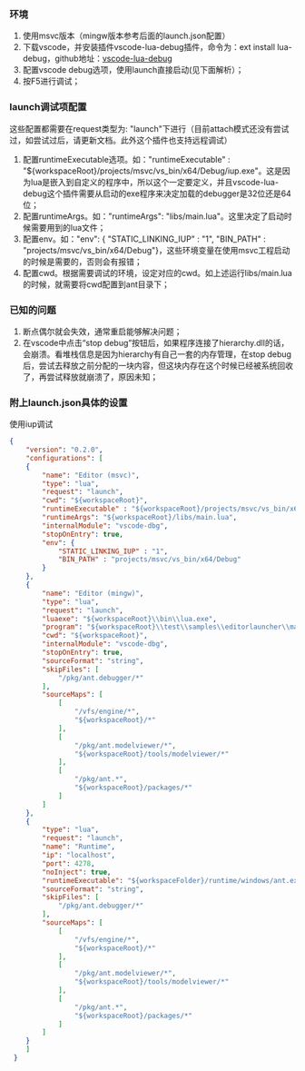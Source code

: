 ### 环境
1. 使用msvc版本（mingw版本参考后面的launch.json配置）
2. 下载vscode，并安装插件vscode-lua-debug插件，命令为：ext install lua-debug，github地址：[vscode-lua-debug](https://github.com/actboy168/vscode-lua-debug)
3. 配置vscode debug选项，使用launch直接启动(见下面解析）；
4. 按F5进行调试；

### launch调试项配置
这些配置都需要在request类型为: "launch"下进行（目前attach模式还没有尝试过，如尝试过后，请更新文档。此外这个插件也支持远程调试）
1. 配置runtimeExecutable选项。如："runtimeExecutable" : "${workspaceRoot}/projects/msvc/vs_bin/x64/Debug/iup.exe"。这是因为lua是嵌入到自定义的程序中，所以这个一定要定义，并且vscode-lua-debug这个插件需要从启动的exe程序来决定加载的debugger是32位还是64位；
2. 配置runtimeArgs。如："runtimeArgs": "libs/main.lua"。这里决定了启动时候需要用到的lua文件；
3. 配置env。如："env": { "STATIC_LINKING_IUP" : "1", "BIN_PATH" : "projects/msvc/vs_bin/x64/Debug"}，这些环境变量在使用msvc工程启动的时候是需要的，否则会有报错；
4. 配置cwd。根据需要调试的环境，设定对应的cwd。如上述运行libs/main.lua的时候，就需要将cwd配置到ant目录下；


### 已知的问题
1. 断点偶尔就会失效，通常重启能够解决问题；
2. 在vscode中点击“stop debug”按钮后，如果程序连接了hierarchy.dll的话，会崩溃。看堆栈信息是因为hierarchy有自己一套的内存管理，在stop debug后，尝试去释放之前分配的一块内容，但这块内存在这个时候已经被系统回收了，再尝试释放就崩溃了，原因未知；


### 附上launch.json具体的设置
使用iup调试
``` json
{
    "version": "0.2.0",
    "configurations": [
    {
        "name": "Editor (msvc)",
        "type": "lua",
        "request": "launch",        
        "cwd": "${workspaceRoot}",  
        "runtimeExecutable" : "${workspaceRoot}/projects/msvc/vs_bin/x64/Debug/iup.exe",
        "runtimeArgs": "${workspaceRoot}/libs/main.lua", 
        "internalModule": "vscode-dbg",      
        "stopOnEntry": true,
        "env": {
            "STATIC_LINKING_IUP" : "1",
            "BIN_PATH" : "projects/msvc/vs_bin/x64/Debug"
        }
    },
    {
        "name": "Editor (mingw)",
        "type": "lua",
        "request": "launch",
        "luaexe": "${workspaceRoot}\\bin\\lua.exe",
        "program": "${workspaceRoot}\\test\\samples\\editorlauncher\\main.lua",
        "cwd": "${workspaceRoot}",
        "internalModule": "vscode-dbg",
        "stopOnEntry": true,
        "sourceFormat": "string",
        "skipFiles": [
            "/pkg/ant.debugger/*"
        ],
        "sourceMaps": [
            [
                "/vfs/engine/*",
                "${workspaceRoot}/*"
            ],
            [
                "/pkg/ant.modelviewer/*",
                "${workspaceRoot}/tools/modelviewer/*"
            ],
            [
                "/pkg/ant.*",
                "${workspaceRoot}/packages/*"
            ]
        ]
    },
    {
        "type": "lua",
        "request": "launch",
        "name": "Runtime",
        "ip": "localhost",
        "port": 4278,
        "noInject": true,
        "runtimeExecutable": "${workspaceFolder}/runtime/windows/ant.exe",
        "sourceFormat": "string",
        "skipFiles": [
            "/pkg/ant.debugger/*"
        ],
        "sourceMaps": [
            [
                "/vfs/engine/*",
                "${workspaceRoot}/*"
            ],
            [
                "/pkg/ant.modelviewer/*",
                "${workspaceRoot}/tools/modelviewer/*"
            ],
            [
                "/pkg/ant.*",
                "${workspaceRoot}/packages/*"
            ]
        ]
    }
    ]
 }
```

